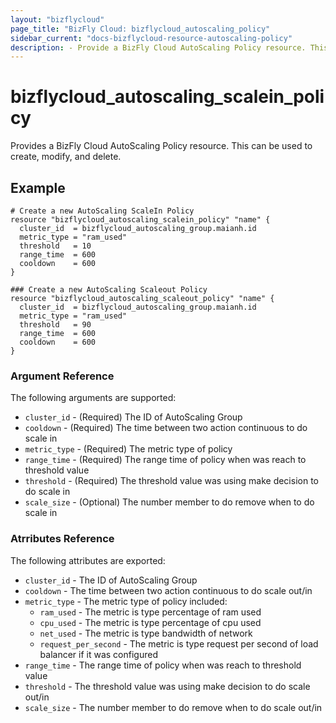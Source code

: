 ```yaml
---
layout: "bizflycloud"
page_title: "BizFly Cloud: bizflycloud_autoscaling_policy"
sidebar_current: "docs-bizflycloud-resource-autoscaling-policy"
description: - Provide a BizFly Cloud AutoScaling Policy resource. This can be used to create, modify, and delete.
---
```


# bizflycloud\_autoscaling\_scalein\_policy

Provides a BizFly Cloud AutoScaling Policy resource. This can be used to create, modify, and delete.

## Example
```hcl
# Create a new AutoScaling ScaleIn Policy
resource "bizflycloud_autoscaling_scalein_policy" "name" {
  cluster_id  = bizflycloud_autoscaling_group.maianh.id
  metric_type = "ram_used"
  threshold   = 10
  range_time  = 600
  cooldown    = 600
}

```

```hcl
### Create a new AutoScaling Scaleout Policy
resource "bizflycloud_autoscaling_scaleout_policy" "name" {
  cluster_id  = bizflycloud_autoscaling_group.maianh.id
  metric_type = "ram_used"
  threshold   = 90
  range_time  = 600
  cooldown    = 600
}
```

### Argument Reference

The following arguments are supported:
* `cluster_id` - (Required) The ID of AutoScaling Group
* `cooldown` - (Required) The time between two action continuous to do scale in
* `metric_type` - (Required) The metric type of policy
* `range_time` - (Required) The range time of policy when was reach to threshold value
* `threshold` - (Required) The threshold value was using make decision to do scale in
* `scale_size` - (Optional) The number member to do remove when to do scale in

### Atrributes Reference

The following attributes are exported:

* `cluster_id` - The ID of AutoScaling Group
* `cooldown` - The time between two action continuous to do scale out/in
* `metric_type` - The metric type of policy included:
    - `ram_used` - The metric is type percentage of ram used
    - `cpu_used` - The metric is type percentage of cpu used
    - `net_used` - The metric is type bandwidth of network
    - `request_per_second` - The metric is type request per second of load balancer if it was configured
* `range_time` - The range time of policy when was reach to threshold value
* `threshold` - The threshold value was using make decision to do scale out/in
* `scale_size` - The number member to do remove when to do scale out/in